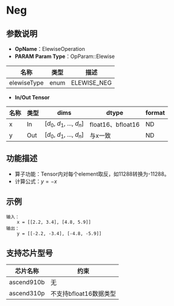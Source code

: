 # Neg

## 参数说明

- **OpName**：ElewiseOperation
- **PARAM**
  **Param Type**：OpParam::Elewise

| 名称        | 类型 | 描述        |
| ----------- | ---- | ----------- |
| elewiseType | enum | ELEWISE_NEG |

- **In/Out Tensor**

| 名称 | 类型 | dims                             | dtype             | format |
| ---- | ---- | -------------------------------- | ----------------- | ------ |
| x    | In   | [$d_0$, $d_1$, ..., $d_n$] | float16、bfloat16 | ND     |
| y    | Out  | [$d_0$, $d_1$, ..., $d_n$] | 与x一致           | ND     |

## 功能描述

- 算子功能：Tensor内对每个element取反，如11288转换为-11288。
- 计算公式：$y=-x$

## 示例

```
输入：
    x = [[2.2, 3.4], [4.8, 5.9]]
输出：
    y = [[-2.2, -3.4], [-4.8, -5.9]]  
```

## 支持芯片型号

| 芯片名称   | 约束                   |
| ---------- | ---------------------- |
| ascend910b | 无                     |
| ascend310p | 不支持bfloat16数据类型 |
